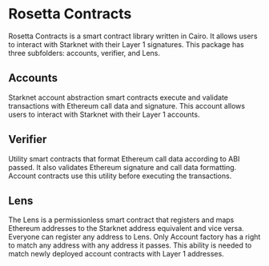# Rosetta Contracts
Rosetta Contracts is a smart contract library written in Cairo. It allows users to interact with Starknet with their Layer 1 signatures. This package has three subfolders: accounts, verifier, and Lens.

## Accounts
Starknet account abstraction smart contracts execute and validate transactions with Ethereum call data and signature. This account allows users to interact with Starknet with their Layer 1 accounts.

## Verifier
Utility smart contracts that format Ethereum call data according to ABI passed. It also validates Ethereum signature and call data formatting. Account contracts use this utility before executing the transactions.

## Lens
The Lens is a permissionless smart contract that registers and maps Ethereum addresses to the Starknet address equivalent and vice versa. Everyone can register any address to Lens. Only Account factory has a right to match any address with any address it passes. This ability is needed to match newly deployed account contracts with Layer 1 addresses.
